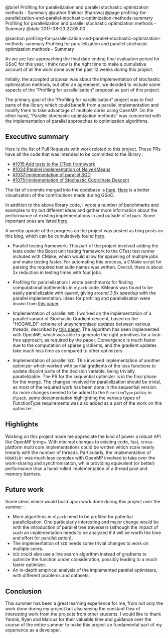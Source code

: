 @brief Profiling for parallelization and parallel stochastic optimization methods - Summary
@author Shikhar Bhardwaj
@page profiling-for-parallelization-and-parallel-stochastic-optimization-methods-summary Profiling for parallelization and parallel stochastic optimization methods - Summary
@date 2017-08-23 22:05:00

@section profiling-for-parallelization-and-parallel-stochastic-optimization-methods-summary Profiling for parallelization and parallel stochastic optimization methods - Summary

As we are fast approaching the final date ending final evaluation period for GSoC for this year, I think now is the right time to make a cumulative account of all the work done over the past 12 weeks during this project.

Initially, the accepted proposal was about the implementation of stochastic optimization methods, but after an agreement, we decided to include some aspects of the "Profiling for parallelisation" proposal as part of this project.

The primary goal of the "Profiling for parallelisation" project was to find parts of the library which could benefit from a parallel implementation and modify them to take advantage of multiple cores using OpenMP. On the other hand, "Parallel stochastic optimization methods" was concerned with the implementation of parallel approaches to optimization algorithms.

## Executive summary
Here is the list of Pull Requests with work related to this project. These PRs have all the code that was intended to be committed to the library :

- [#1015:Add tests to the CTest framework](https://github.com/mlpack/mlpack/pull/1015)
- [#1024:Parallel implementation of NaiveKMeans](https://github.com/mlpack/mlpack/pull/1024)
- [#1037:Implementation of parallel SGD](https://github.com/mlpack/mlpack/pull/1037)
- [#1075:Implementation of Stochastic Coordinate Descent](https://github.com/mlpack/mlpack/pull/1075)

The list of commits merged into the codebase is [here](https://github.com/mlpack/mlpack/commits?author=shikharbhardwaj). [Here](https://github.com/mlpack/mlpack/graphs/contributors?from=2017-05-31&type=c) is a better visualisation of the contributions made during GSoC.

In addition to the above library code, I wrote a number of benchmarks and examples to try out different ideas and gather more information about the performance of existing implementations in and outside of `mlpack`. Some important ones are listed [here](https://gist.github.com/shikharbhardwaj/a8fcb0eb6233459842cf91d4f88bb19e).

A weekly update of the progress on the project was posted as blog posts on this blog, which can be cumulatively found [here](http://mlpack.org/gsocblog/author/shikhar-bhardwaj.html).

  - Parallel testing framework: This part of the project involved adding the tests under the Boost unit testing framework to the CTest test runner included with CMake, which would allow for spawning of multiple jobs and make testing faster. For automating this process, a CMake script for parsing the required test suite names was written. Overall, there is about 2x reduction in testing times with four jobs.

  - Profiling for parallelisation: I wrote benchmarks for finding computational bottlenecks in `mlpack` code. KMeans was found to be easily parallelizable with `OpenMP`, giving around 3.5x speedup with the parallel implementation. Ideas for profiling and parallelisation were drawn from [this paper](https://papers.nips.cc/paper/3150-map-reduce-for-machine-learning-on-multicore).

  - Implementation of parallel `SGD`: I worked on the implementation of a parallel variant of Stochastic Gradient descent, based on the "HOGWILD!" scheme of unsynchronised updates between various threads, described by [this paper](https://arxiv.org/abs/1106.5730). The algorithm has been implemented with OpenMP, which was able to generate the right primitives for a lock-free approach, as required by the paper. Convergence is much faster due to the computation of sparse gradients, and the gradient updates take much less time as compared to other optimizers.

  - Implementation of parallel `SCD`: This involved implementation of another optimizer which worked with partial gradients of the loss functions to update disjoint parts of the decision variable, being trivially parallelizable. The PR for the sequential optimizer is in the final phase for the merge. The changes involved for parallelization should be trivial, as most of the required work has been done in the sequential version. As more changes needed to be added to the `FunctionType` policy in `mlpack`, some documentation highlighting the various types of FunctionType requirements was also added as a part of the work on this optimizer.

## Highlights
Working on this project made me appreciate the kind of power a robust API like OpenMP brings. With minimal changes to existing code, fast, cross-platform multi core implementations could be written which scale nearly linearly with the number of threads. Particularly, the implementation of `HOGWILD!` was much less complex with OpenMP involved to take over the work-sharing and synchronisation, while providing equivalent (or better) performance than a hand-rolled implementation of a thread pool and memory barriers.

## Future work
Some ideas which would build upon work done during this project over the summer :

- More algorithms in `mlpack` need to be profiled for potential parallelization. One particularly interesting and major change would be with the introduction of parallel tree traversers (although the impact of such an implementation needs to be analyzed if it will be worth the time and effort for parallelization).
- The implementation of `SCD` needs some trivial changes to work on multiple cores.
- `SCD` could also use a line search algorithm instead of gradients to optimize the function under consideration, possibly leading to a much faster optimizer.
- An in-depth empirical analysis of the implemented parallel optimizers, with different problems and datasets.

## Conclusion
This summer has been a great learning experience for me, from not only the work done during my project but also seeing the constant flow of interesting work from the projects from other students.
I would like to thank Yannis, Ryan and Marcus for their valuable time and guidance over the course of the entire summer to make this project an fundamental part of my experience as a developer.